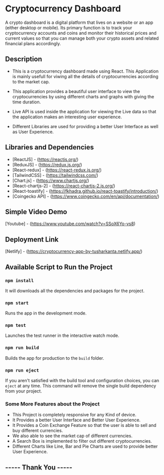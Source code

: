 # Cryptocurrency Dashboard

A crypto dashboard is a digital platform that lives on a website or an app (either desktop or mobile). Its primary function is to track your cryptocurrency accounts and coins and monitor their historical prices and current values so that you can manage both your crypto assets and related financial plans accordingly.

## Description

- This is a cryptocurrency dashboard made using React. This Application is mainly usefull for viwing all the details of cryptocurrencies according to the market cap.

- This application provides a beautiful user interface to view the cryptocurrencies by using different charts and graphs with giving the time duration.

- Live API is used inside the application for viewing the Live data so that the application makes an interesting user experience.

- Different Libraries are used for providing a better User Interface as well as User Experience.

## Libraries and Dependencies

- [ReactJS] - (https://reactjs.org/)
- [ReduxJS] - (https://redux.js.org/)
- [React-redux] - (https://react-redux.js.org/)
- [TailwindCSS] - (https://tailwindcss.com/)
- [Chart.js] - (https://www.chartjs.org/)
- [React-chartjs-2] - (https://react-chartjs-2.js.org/)
- [React-toastify] - (https://fkhadra.github.io/react-toastify/introduction/)
- [Coingecko API] - (https://www.coingecko.com/en/api/documentation/)

## Simple Video Demo

[Youtube] - (https://www.youtube.com/watch?v=SSoX6Yo-vs8)

## Deployment Link

[Netlify] - (https://cryptocurrency-app-by-tusharkanta.netlify.app/)

## Available Script to Run the Project

### `npm install`

It will downloads all the dependencies and packages for the project.

### `npm start`

Runs the app in the development mode.

### `npm test`

Launches the test runner in the interactive watch mode.

### `npm run build`

Builds the app for production to the `build` folder.

### `npm run eject`

If you aren't satisfied with the build tool and configuration choices, you can `eject` at any time. This command will remove the single build dependency from your project.

### Some More Features about the Project

- This Project is completely responsive for any Kind of device.
- It Provides a better User Interface and Better User Experience.
- It Provides a Coin Exchange Feature so that the user is able to sell and buy different currencies.
- We also able to see the market cap of different currencies.
- A Search Box is implemented to filter out different cryptocurrencies.
- Different Charts like Line, Bar and Pie Charts are used to provide better User Experience.

## ----- Thank You -----
